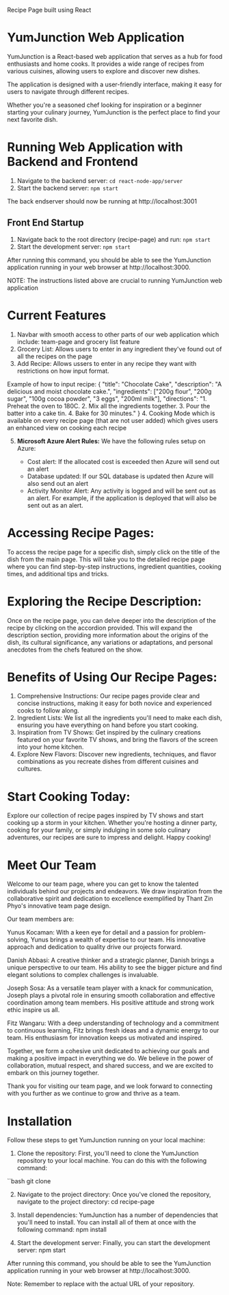 Recipe Page built using React 

# YumJunction Web Application

YumJunction is a React-based web application that serves as a hub for food enthusiasts and home cooks. It provides a wide range of recipes from various cuisines, allowing users to explore and discover new dishes.

The application is designed with a user-friendly interface, making it easy for users to navigate through different recipes.

Whether you're a seasoned chef looking for inspiration or a beginner starting your culinary journey, YumJunction is the perfect place to find your next favorite dish.


# Running Web Application with Backend and Frontend

1. Navigate to the backend server: `cd react-node-app/server`
2. Start the backend server: `npm start`

The back endserver should now be running at http://localhost:3001


## Front End Startup
1. Navigate back to the root  directory (recipe-page) and run: `npm start`
2. Start the development server: `npm start`

After running this command, you should be able to see the YumJunction application running in your web browser at http://localhost:3000.

NOTE: The instructions listed above are crucial to running YumJunction web application

# Current Features 
1. Navbar with smooth access to other parts of our web application which include: team-page and grocery list feature
2. Grocery List: Allows users to enter in any ingredient they've found out of all the recipes on the page
3. Add Recipe: Allows ussers to enter in any recipe they want with restrictions on how input format.

Example of how to input recipe: 
{
    "title": "Chocolate Cake",
    "description": "A delicious and moist chocolate cake.",
    "ingredients": ["200g flour", "200g sugar", "100g cocoa powder", "3 eggs", "200ml milk"],
    "directions": "1. Preheat the oven to 180C. 2. Mix all the ingredients together. 3. Pour the batter into a cake tin. 4. Bake for 30 minutes."
}
 4. Cooking Mode which is available on every recipe page (that are not user added) which gives users an enhanced view on cooking each recipe

 5. **Microsoft Azure Alert Rules:** We have the following rules setup on Azure: 

    - Cost alert: If the allocated cost is exceeded then Azure will send out an alert
    - Database updated: If our SQL database is updated then Azure will also send out an alert
    - Activity Monitor Alert: Any activity is logged and will be sent out as an alert. For example, if the application is deployed that will also be sent out as an alert. 

# Accessing Recipe Pages:

To access the recipe page for a specific dish, simply click on the title of the dish from the main page. This will take you to the detailed recipe page where you can find step-by-step instructions, ingredient quantities, cooking times, and additional tips and tricks.

# Exploring the Recipe Description:

Once on the recipe page, you can delve deeper into the description of the recipe by clicking on the accordion provided. This will expand the description section, providing more information about the origins of the dish, its cultural significance, any variations or adaptations, and personal anecdotes from the chefs featured on the show.

# Benefits of Using Our Recipe Pages:

1. Comprehensive Instructions: Our recipe pages provide clear and concise instructions, making it easy for both novice and experienced cooks to follow along.
2. Ingredient Lists: We list all the ingredients you'll need to make each dish, ensuring you have everything on hand before you start cooking.
3. Inspiration from TV Shows: Get inspired by the culinary creations featured on your favorite TV shows, and bring the flavors of the screen into your home kitchen.
4. Explore New Flavors: Discover new ingredients, techniques, and flavor combinations as you recreate dishes from different cuisines and cultures.

# Start Cooking Today:

Explore our collection of recipe pages inspired by TV shows and start cooking up a storm in your kitchen. Whether you're hosting a dinner party, cooking for your family, or simply indulging in some solo culinary adventures, our recipes are sure to impress and delight. Happy cooking!

# Meet Our Team

Welcome to our team page, where you can get to know the talented individuals behind our projects and endeavors. We draw inspiration from the collaborative spirit and dedication to excellence exemplified by Thant Zin Phyo's innovative team page design.

Our team members are:

Yunus Kocaman: With a keen eye for detail and a passion for problem-solving, Yunus brings a wealth of expertise to our team. His innovative approach and dedication to quality drive our projects forward.

Danish Abbasi: A creative thinker and a strategic planner, Danish brings a unique perspective to our team. His ability to see the bigger picture and find elegant solutions to complex challenges is invaluable.

Joseph Sosa: As a versatile team player with a knack for communication, Joseph plays a pivotal role in ensuring smooth collaboration and effective coordination among team members. His positive attitude and strong work ethic inspire us all.

Fitz Wangaru: With a deep understanding of technology and a commitment to continuous learning, Fitz brings fresh ideas and a dynamic energy to our team. His enthusiasm for innovation keeps us motivated and inspired.

Together, we form a cohesive unit dedicated to achieving our goals and making a positive impact in everything we do. We believe in the power of collaboration, mutual respect, and shared success, and we are excited to embark on this journey together.

Thank you for visiting our team page, and we look forward to connecting with you further as we continue to grow and thrive as a team.

# Installation

Follow these steps to get YumJunction running on your local machine:

1. Clone the repository: First, you'll need to clone the YumJunction repository to your local machine. You can do this with the following command:

``bash
git clone <your-repo-url>


2. Navigate to the project directory: Once you've cloned the repository, navigate to the project directory: cd recipe-page



3. Install dependencies: YumJunction has a number of dependencies that you'll need to install. You can install all of them at once with the following command: npm install


4. Start the development server: Finally, you can start the development server: npm start 

After running this command, you should be able to see the YumJunction application running in your web browser at http://localhost:3000.


Note: Remember to replace <your-repo-url> with the actual URL of your repository.
